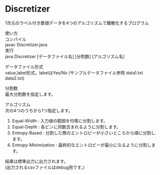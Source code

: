Discretizer
===========

1次元のラベル付き数値データを4つのアルゴリズムで離散化するプログラム  
  
使い方  
コンパイル  
javac Discretizer.java  
実行  
java Discretizer [データファイル名] [分割数] [アルゴリズム名]  
  
データファイル形式  
value,label形式。labelはYes/No (サンプルデータファイル参照 data1.txt data2.txt)  
  
分割数  
最大分割数を指定します。  
  
アルゴリズム  
次の4つのうちから1つ指定します。  
1. Equal-Width : 入力値の範囲を均等に分割します。  
2. Equal-Depth : 各ビンに同数含まれるように分割します。  
3. Entropy-Based : 分割した際のエントロピーが小さいところから順に分割します。  
4. Entropy-Minimization : 最終的なエントロピーが最小になるように分割します。  
  
結果は標準出力に出力されます。  
(出力されるcsvファイルはdebug用です。)  

